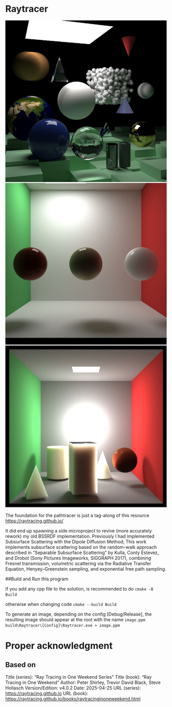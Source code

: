 # Raytracer
![Complex scene rendered with this code](https://github.com/agandia/Raytracer/blob/master/full_5000spp_50d.jpg)
![BSSRDF on spheres](https://github.com/agandia/Raytracer/blob/master/SSS.jpg)
![Random Walk SSS Gallery](https://github.com/agandia/Raytracer/blob/master/random_walk_SSS_gallery_16kspp_400d.jpg)

The foundation for the pathtracer is just a tag-along of this resource https://raytracing.github.io/

It did end up spawning a side microproject to revive (more accurately rework) my old BSSRDF implementation. 
Previously I had implemented Subsurface Scattering with the Dipole Diffusion Method;
This work implements subsurface scattering based on the random-walk approach described in “Separable Subsurface Scattering” by Kulla, Conty Estevez,
and Drobot (Sony Pictures Imageworks, SIGGRAPH 2017), combining Fresnel transmission, volumetric scattering via the Radiative Transfer Equation,
Henyey–Greenstein sampling, and exponential free path sampling.

##Build and Run this program

If you add any cpp file to the solution, is recommended to do
```cmake -B Build```

otherwise when changing code
```cmake --build Build```

To generate an image, depending on the config [Debug/Release], the resulting image should appear at the root with the name ```image.ppm```
```build\Raytracer\[Config]\Raytracer.exe > image.ppm```

# Proper acknowledgment
## Based on
Title (series): “Ray Tracing in One Weekend Series”
Title (book): “Ray Tracing in One Weekend”
Author: Peter Shirley, Trevor David Black, Steve Hollasch
Version/Edition: v4.0.2
Date: 2025-04-25
URL (series): https://raytracing.github.io
URL (book): https://raytracing.github.io/books/raytracinginoneweekend.html
